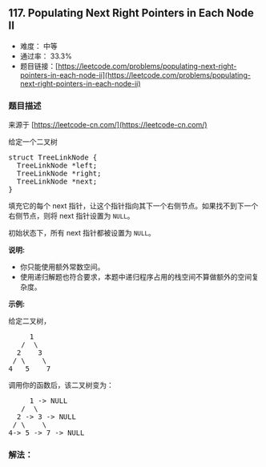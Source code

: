 ## 117. Populating Next Right Pointers in Each Node II

- 难度： 中等
- 通过率： 33.3%
- 题目链接：[https://leetcode.com/problems/populating-next-right-pointers-in-each-node-ii](https://leetcode.com/problems/populating-next-right-pointers-in-each-node-ii)


### 题目描述

来源于 [https://leetcode-cn.com/](https://leetcode-cn.com/)

<p>给定一个二叉树</p>

<pre>struct TreeLinkNode {
  TreeLinkNode *left;
  TreeLinkNode *right;
  TreeLinkNode *next;
}
</pre>

<p>填充它的每个 next 指针，让这个指针指向其下一个右侧节点。如果找不到下一个右侧节点，则将 next 指针设置为 <code>NULL</code>。</p>

<p>初始状态下，所有&nbsp;next 指针都被设置为 <code>NULL</code>。</p>

<p><strong>说明:</strong></p>

<ul>
	<li>你只能使用额外常数空间。</li>
	<li>使用递归解题也符合要求，本题中递归程序占用的栈空间不算做额外的空间复杂度。</li>
</ul>

<p><strong>示例:</strong></p>

<p>给定二叉树，</p>

<pre>     1
   /  \
  2    3
 / \    \
4   5    7
</pre>

<p>调用你的函数后，该二叉树变为：</p>

<pre>     1 -&gt; NULL
   /  \
  2 -&gt; 3 -&gt; NULL
 / \    \
4-&gt; 5 -&gt; 7 -&gt; NULL</pre>


### 解法：